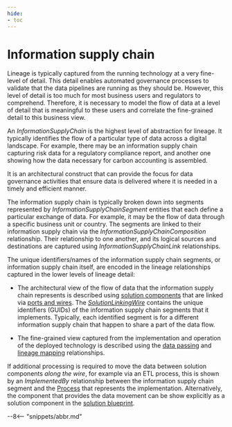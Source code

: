 ```yaml
---
hide:
- toc
---
```


<!-- SPDX-License-Identifier: CC-BY-4.0 -->
<!-- Copyright Contributors to the Egeria project. -->


# Information supply chain

Lineage is typically captured from the running technology at a very fine-level of detail.  This detail enables automated governance processes to validate that the data pipelines are running as they should be.  However, this level of detail is too much for most business users and regulators to comprehend.  Therefore, it is necessary to model the flow of data at a level of detail that is meaningful to these users and correlate the fine-grained detail to this business view.

An *InformationSupplyChain* is the highest level of abstraction for lineage.  It typically identifies the flow of a particular type of data across a digital landscape.  For example, there may be an information supply chain capturing risk data for a regulatory compliance report, and another one showing how the data necessary for carbon accounting is assembled.

It is an architectural construct that can provide the focus for data governance activities that ensure data is delivered where it is needed in a timely and efficient manner.

The information supply chain is typically broken down into segments represented by *InformationSupplyChainSegment* entities that each define a particular exchange of data.  For example, it may be the flow of data through a specific business unit or country.  The segments are linked to their information supply chain via the *InformationSupplyChainComposition* relationship.  Their relationship to one another, and its logical sources and destinations are captured using *InformationSupplyChainLink* relationships.

The unique identifiers/names of the information supply chain segments, or information supply chain itself, are encoded in the lineage relationships captured in the lower levels of lineage detail:

* The architectural view of the flow of data that the information supply chain represents is described using [solution components](/concepts/solution-somponent) that are linked via [ports and wires](/types/7/0735-Solution-Ports-and-Wires).  The [*SolutionLinkingWire*](/types/7/0735-Solution-Ports-and-Wires) contains the unique identifiers (GUIDs) of the information supply chain segments that it implements.  Typically, each identified segment is for a different information supply chain that happen to share a part of the data flow.

* The fine-grained view captured from the implementation and operation of the deployed technology is described using the [data passing](/types/7/0750-Data-Passing) and [lineage mapping](/types/7/0770-Lineage-Mapping)  relationships.

If additional processing is required to move the data between solution components *along the wire*, for example via an ETL process, this is shown by an *ImplementedBy* relationship between the information supply chain segment and the [Process](/types/0/0010-Base-Model) that represents the implementation.  Alternatively, the component that provides the data movement can be show explicitly as a solution component in the [solution blueprint](/types/7/0740-Solution-Blueprints).

--8<-- "snippets/abbr.md"
